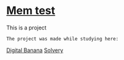# [Mem test](https://varyamikh.github.io/MemTest/)

This is a project

```
The project was made while studying here:
```

[Digital Banana](https://digital-banana.ru)
[Solvery](https://solvery.io/)
